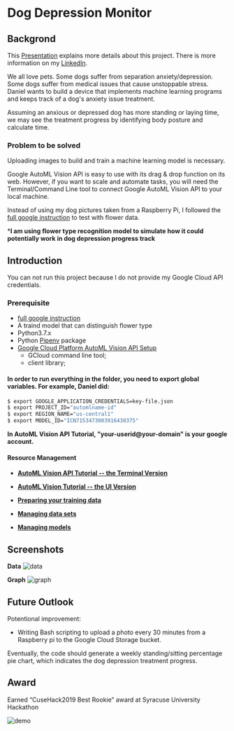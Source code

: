 # **Dog Depression Monitor**

## **Backgrond**

This [Presentation](https://www.youtube.com/watch?v=cR2Uhl·jnNu0&t=500s) explains more details about this project. There is more information on my [LinkedIn](https://www.linkedin.com/in/zezhengjiang/).

We all love pets. Some dogs suffer from separation anxiety/depression. Some dogs suffer from medical issues that cause unstoppable stress. Daniel wants to build a device that implements machine learning programs and keeps track of a dog's anxiety issue treatment. 

Assuming an anxious or depressed dog has more standing or laying time, we may see the treatment progress by identifying body posture and calculate time.

### Problem to be solved
Uploading images to build and train a machine learning model is necessary.

Google AutoML Vision API is easy to use with its drag & drop function on its web. However, if you want to scale and automate tasks, you will need the Terminal/Command Line tool to connect Google AutoML Vision API to your local machine. 

Instead of using my dog pictures taken from a Raspberry Pi, I followed the [full google instruction](https://cloud.google.com/vision/automl/docs/before-you-begin) to test with flower data. 

***I am using flower type recognition model to simulate how it could potentially work in dog depression progress track**

## Introduction

You can not run this project because I do not provide my Google Cloud API credentials. 

### Prerequisite
- [full google instruction](https://cloud.google.com/vision/automl/docs/before-you-begin)
- A traind model that can distinguish flower type
- Python3.7.x
- Python [Pipenv](https://pipenv.pypa.io/en/latest/) package 
- [Google Cloud Platform AutoML Vision API Setup](https://cloud.google.com/vision/automl/docs/tutorial?authuser=0) 
    - GCloud command line tool;
    - client library;

#### In order to run everything in the folder, you need to export global variables. For example, Daniel did: ####
```bash
$ export GOOGLE_APPLICATION_CREDENTIALS=key-file.json
$ export PROJECT_ID="automlname-id"
$ export REGION_NAME="us-central1" 
$ export MODEL_ID="ICN7153473003916430375" 
```

**In AutoML Vision API Tutorial, "your-userid@your-domain" is your google account.**

#### Resource Management ####
- **[AutoML Vision API Tutorial -- the Terminal Version](https://cloud.google.com/vision/automl/docs/tutorial?authuser=0)**   

- **[AutoML Vision Tutorial -- the UI Version](https://codelabs.developers.google.com/codelabs/cloud-automl-vision-intro/index.html?index=..%2F..index#0)**  

- **[Preparing your training data](https://cloud.google.com/vision/automl/docs/prepare?authuser=0)** 

- **[Managing data sets](https://cloud.google.com/vision/automl/docs/datasets?authuser=0#create-dataset)**

- **[Managing models](https://cloud.google.com/vision/automl/docs/models?authuser=0#get-operation)**

## Screenshots 
**Data**
![data](https://user-images.githubusercontent.com/35544956/82737677-989c9b00-9ce7-11ea-894b-8396a33f3831.jpg)

**Graph**
![graph](https://user-images.githubusercontent.com/35544956/82737696-b0741f00-9ce7-11ea-97f2-8624cbb56245.jpg)


## Future Outlook
Potentional improvement:    
- Writing Bash scripting to upload a photo every 30 minutes from a Raspberry pi to the Google Cloud Storage bucket. 

Eventually, the code should generate a weekly standing/sitting percentage pie chart, which indicates the dog depression treatment progress. 

## Award 
Earned “CuseHack2019 Best Rookie” award at Syracuse University Hackathon

![demo](https://user-images.githubusercontent.com/35544956/82737584-e8c72d80-9ce6-11ea-97ad-406da0aa8c4a.jpg)

